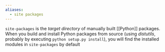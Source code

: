 ```yaml
---
aliases:
  - site packages
---
```

`site-packages` is the _target directory_ of manually built [[Python]] packages. When you build and install Python packages from source (using _distutils_, probably by executing `python setup.py install`), you will find the installed modules in `site-packages` by default
